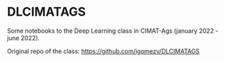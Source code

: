 # DLCIMATAGS

Some notebooks to the Deep Learning class in CIMAT-Ags (january 2022 - june 2022). 

Original repo of the class: https://github.com/igomezv/DLCIMATAGS


